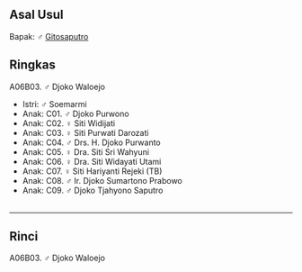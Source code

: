## Asal Usul

Bapak: ♂ [Gitosaputro][up] 

## Ringkas

A06B03. ♂ Djoko Waloejo
	<br/>

*	Istri: ♂ Soemarmi
	<br/>
*	Anak: C01. ♂ Djoko Purwono
*	Anak: C02. ♀ Siti Widijati
*	Anak: C03. ♀ Siti Purwati Darozati
*	Anak: C04. ♂ Drs. H. Djoko Purwanto 
*	Anak: C05. ♀ Dra. Siti Sri Wahyuni 
*	Anak: C06. ♀ Dra. Siti Widayati Utami
*	Anak: C07. ♀ Siti Hariyanti Rejeki (TB)
*	Anak: C08. ♂ Ir. Djoko Sumartono Prabowo
*	Anak: C09. ♂ Djoko Tjahyono Saputro
	<br/><br/>

-- -- --

## Rinci

A06B03. ♂ Djoko Waloejo
	<br/>

[up]: https://github.com/epsi-rns/gitodipuro/blob/master/tree/A06.md
